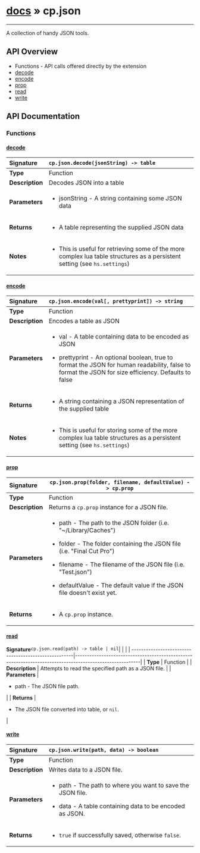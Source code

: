 # [docs](index.md) » cp.json
---

A collection of handy JSON tools.

## API Overview
* Functions - API calls offered directly by the extension
 * [decode](#decode)
 * [encode](#encode)
 * [prop](#prop)
 * [read](#read)
 * [write](#write)

## API Documentation

### Functions

#### [decode](#decode)
| <span style="float: left;">**Signature**</span> | <span style="float: left;">`cp.json.decode(jsonString) -> table` </span>                                                          |
| -----------------------------------------------------|---------------------------------------------------------------------------------------------------------|
| **Type**                                             | Function                                                                                         |
| **Description**                                      | Decodes JSON into a table                                                                                         |
| **Parameters**                                       | <ul><li>jsonString - A string containing some JSON data</li></ul>   |
| **Returns**                                          | <ul><li>A table representing the supplied JSON data</li></ul>            |
| **Notes**                                            | <ul><li>This is useful for retrieving some of the more complex lua table structures as a persistent setting (see <code>hs.settings</code>)</li></ul>                 |

#### [encode](#encode)
| <span style="float: left;">**Signature**</span> | <span style="float: left;">`cp.json.encode(val[, prettyprint]) -> string` </span>                                                          |
| -----------------------------------------------------|---------------------------------------------------------------------------------------------------------|
| **Type**                                             | Function                                                                                         |
| **Description**                                      | Encodes a table as JSON                                                                                         |
| **Parameters**                                       | <ul><li>val - A table containing data to be encoded as JSON</li></ul><ul><li>prettyprint - An optional boolean, true to format the JSON for human readability, false to format the JSON for size efficiency. Defaults to false</li></ul>   |
| **Returns**                                          | <ul><li>A string containing a JSON representation of the supplied table</li></ul>            |
| **Notes**                                            | <ul><li>This is useful for storing some of the more complex lua table structures as a persistent setting (see <code>hs.settings</code>)</li></ul>                 |

#### [prop](#prop)
| <span style="float: left;">**Signature**</span> | <span style="float: left;">`cp.json.prop(folder, filename, defaultValue) -> cp.prop` </span>                                                          |
| -----------------------------------------------------|---------------------------------------------------------------------------------------------------------|
| **Type**                                             | Function                                                                                         |
| **Description**                                      | Returns a `cp.prop` instance for a JSON file.                                                                                         |
| **Parameters**                                       | <ul><li>path - The path to the JSON folder (i.e. "~/Library/Caches")</li></ul><ul><li>folder - The folder containing the JSON file (i.e. "Final Cut Pro")</li></ul><ul><li>filename - The filename of the JSON file (i.e. "Test.json")</li></ul><ul><li>defaultValue - The default value if the JSON file doesn't exist yet.</li></ul>   |
| **Returns**                                          | <ul><li>A <code>cp.prop</code> instance.</li></ul>            |

#### [read](#read)
| <span style="float: left;">**Signature**</span> | <span style="float: left;">`cp.json.read(path) -> table | nil` </span>                                                          |
| -----------------------------------------------------|---------------------------------------------------------------------------------------------------------|
| **Type**                                             | Function                                                                                         |
| **Description**                                      | Attempts to read the specified path as a JSON file.                                                                                         |
| **Parameters**                                       | <ul><li>path      - The JSON file path.</li></ul>   |
| **Returns**                                          | <ul><li>The JSON file converted into table, or <code>nil</code>.</li></ul>            |

#### [write](#write)
| <span style="float: left;">**Signature**</span> | <span style="float: left;">`cp.json.write(path, data) -> boolean` </span>                                                          |
| -----------------------------------------------------|---------------------------------------------------------------------------------------------------------|
| **Type**                                             | Function                                                                                         |
| **Description**                                      | Writes data to a JSON file.                                                                                         |
| **Parameters**                                       | <ul><li>path - The path to where you want to save the JSON file.</li></ul><ul><li>data - A table containing data to be encoded as JSON.</li></ul>   |
| **Returns**                                          | <ul><li><code>true</code> if successfully saved, otherwise <code>false</code>.</li></ul>            |

